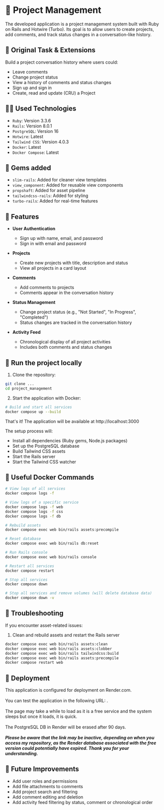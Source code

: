# 🚀 Project Management

The developed application is a project management system built with Ruby on Rails and Hotwire (Turbo).
Its goal is to allow users to create projects, add comments, and track status changes in a conversation-like history.

## 🎯 Original Task & Extensions

Build a project conversation history where users could:
- Leave comments
- Change project status
- View a history of comments and status changes
- Sign up and sign in
- Create, read and update (CRU) a Project

## 🧑‍💻 Used Technologies

* `Ruby`: Version 3.3.6
* `Rails`: Version 8.0.1
* `PostgreSQL`: Version 16
* `Hotwire`: Latest
* `Tailwind CSS`: Version 4.0.3
* `Docker`: Latest
* `Docker Compose`: Latest

## 🔧 Gems added

* `slim-rails`: Added for cleaner view templates
* `view_component`: Added for reusable view components
* `propshaft`: Added for asset pipeline
* `tailwindcss-rails`: Added for styling
* `turbo-rails`: Added for real-time features

## 🎢 Features

- **User Authentication**
  - Sign up with name, email, and password
  - Sign in with email and password

- **Projects**
  - Create new projects with title, description and status
  - View all projects in a card layout

- **Comments**
  - Add comments to projects
  - Comments appear in the conversation history

- **Status Management**
  - Change project status (e.g., "Not Started", "In Progress", "Completed")
  - Status changes are tracked in the conversation history

- **Activity Feed**
  - Chronological display of all project activities
  - Includes both comments and status changes

## 🐳 Run the project locally

1. Clone the repository:
```bash
git clone ...
cd project_management
```

2. Start the application with Docker:
```bash
# Build and start all services
docker compose up --build
```

That's it! The application will be available at http://localhost:3000

The setup process will:
- Install all dependencies (Ruby gems, Node.js packages)
- Set up the PostgreSQL database
- Build Tailwind CSS assets
- Start the Rails server
- Start the Tailwind CSS watcher

## 🔧 Useful Docker Commands

```bash
# View logs of all services
docker compose logs -f

# View logs of a specific service
docker compose logs -f web
docker compose logs -f css
docker compose logs -f db

# Rebuild assets
docker compose exec web bin/rails assets:precompile

# Reset database
docker compose exec web bin/rails db:reset

# Run Rails console
docker compose exec web bin/rails console

# Restart all services
docker compose restart

# Stop all services
docker compose down

# Stop all services and remove volumes (will delete database data)
docker compose down -v
```

## 🔧 Troubleshooting

If you encounter asset-related issues:

1. Clean and rebuild assets and restart the Rails server

```bash
docker compose exec web bin/rails assets:clean
docker compose exec web bin/rails assets:clobber
docker compose exec web bin/rails tailwindcss:build
docker compose exec web bin/rails assets:precompile
docker compose restart web
```

## 🚀 Deployment

This application is configured for deployment on Render.com.
<br>
<br>
You can test the application in the following URL: .
<br>
<br>
The page may take a while to load as it is a free service and the system sleeps but once it loads, it is quick.
<br>
<br>
The PostgreSQL DB in Render will be erased after 90 days.
<br>
<br>
***Please be aware that the link may be inactive, depending on when you access my repository, as the Render database associated with the free version could potentially have expired. Thank you for your understanding.***

## 🧪 Future Improvements

- Add user roles and permissions
- Add file attachments to comments
- Add project search and filtering
- Add comment editing and deletion
- Add activity feed filtering by status, comment or chronological order
